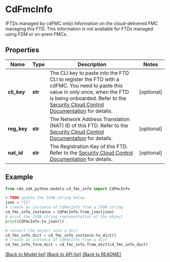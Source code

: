 # CdFmcInfo

(FTDs managed by cdFMC only) Information on the cloud-delivered FMC managing this FTD. This information is not available for FTDs managed using FDM or on-prem FMCs.

## Properties

Name | Type | Description | Notes
------------ | ------------- | ------------- | -------------
**cli_key** | **str** | The CLI key to paste into the FTD CLI to register the FTD with a cdFMC. You need to paste this value in only once, when the FTD is being onboarded. Refer to the [Security Cloud Control Documentation](https://www.cisco.com/c/en/us/td/docs/security/cdo/cloud-delivered-firewall-management-center-in-cdo/managing-firewall-threat-defense-services-with-cisco-defense-orchestrator/m-onboard-for-ftd-management.html) for details. | [optional] 
**reg_key** | **str** | The Network Address Translation (NAT) ID of this FTD. Refer to the [Security Cloud Control Documentation](https://www.cisco.com/c/en/us/td/docs/security/cdo/cloud-delivered-firewall-management-center-in-cdo/managing-firewall-threat-defense-services-with-cisco-defense-orchestrator/m-onboard-for-ftd-management.html) for details. | [optional] 
**nat_id** | **str** | The Registration Key of this FTD. Refer to the [Security Cloud Control Documentation](https://www.cisco.com/c/en/us/td/docs/security/cdo/cloud-delivered-firewall-management-center-in-cdo/managing-firewall-threat-defense-services-with-cisco-defense-orchestrator/m-onboard-for-ftd-management.html) for details. | [optional] 

## Example

```python
from cdo_sdk_python.models.cd_fmc_info import CdFmcInfo

# TODO update the JSON string below
json = "{}"
# create an instance of CdFmcInfo from a JSON string
cd_fmc_info_instance = CdFmcInfo.from_json(json)
# print the JSON string representation of the object
print(CdFmcInfo.to_json())

# convert the object into a dict
cd_fmc_info_dict = cd_fmc_info_instance.to_dict()
# create an instance of CdFmcInfo from a dict
cd_fmc_info_form_dict = cd_fmc_info.from_dict(cd_fmc_info_dict)
```
[[Back to Model list]](../README.md#documentation-for-models) [[Back to API list]](../README.md#documentation-for-api-endpoints) [[Back to README]](../README.md)


